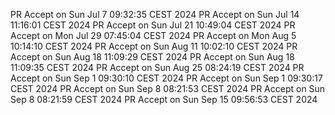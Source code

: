 PR Accept on Sun Jul  7 09:32:35 CEST 2024
PR Accept on Sun Jul 14 11:16:01 CEST 2024
PR Accept on Sun Jul 21 10:49:04 CEST 2024
PR Accept on Mon Jul 29 07:45:04 CEST 2024
PR Accept on Mon Aug  5 10:14:10 CEST 2024
PR Accept on Sun Aug 11 10:02:10 CEST 2024
PR Accept on Sun Aug 18 11:09:29 CEST 2024
PR Accept on Sun Aug 18 11:09:35 CEST 2024
PR Accept on Sun Aug 25 08:24:19 CEST 2024
PR Accept on Sun Sep  1 09:30:10 CEST 2024
PR Accept on Sun Sep  1 09:30:17 CEST 2024
PR Accept on Sun Sep  8 08:21:53 CEST 2024
PR Accept on Sun Sep  8 08:21:59 CEST 2024
PR Accept on Sun Sep 15 09:56:53 CEST 2024
